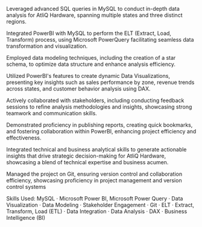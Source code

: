 Leveraged advanced SQL queries in MySQL to conduct in-depth data analysis for AtliQ Hardware, spanning multiple states and three distinct regions.

Integrated PowerBI with MySQL to perform the ELT (Extract, Load, Transform) process, using Microsoft PowerQuery facilitating seamless data transformation and visualization.

Employed data modeling techniques, including the creation of a star schema, to optimize data structure and enhance analysis efficiency.

Utilized PowerBI's features to create dynamic Data Visualizations, presenting key insights such as sales performance by zone, revenue trends across states, and customer behavior analysis using DAX.

Actively collaborated with stakeholders, including conducting feedback sessions to refine analysis methodologies and insights, showcasing strong teamwork and communication skills.

Demonstrated proficiency in publishing reports, creating quick bookmarks, and fostering collaboration within PowerBI, enhancing project efficiency and effectiveness.

Integrated technical and business analytical skills to generate actionable insights that drive strategic decision-making for AtliQ Hardware, showcasing a blend of technical expertise and business acumen.

Managed the project on Git, ensuring version control and collaboration efficiency, showcasing proficiency in project management and version control systems

Skills Used: MySQL · Microsoft Power BI, Microsoft Power Query · Data Visualization · Data Modeling · Stakeholder Engagement · Git · ELT · Extract, Transform, Load (ETL) · Data Integration · Data Analysis · DAX · Business Intelligence (BI) 
